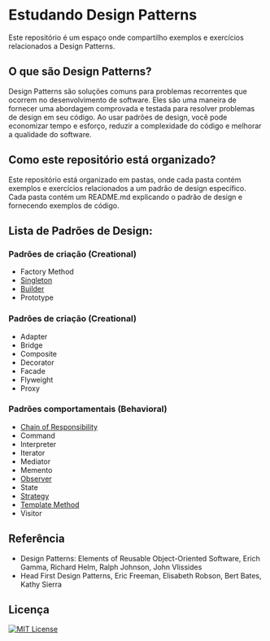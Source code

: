 
# Estudando Design Patterns


Este repositório é um espaço onde compartilho exemplos e exercícios relacionados a Design Patterns.



## O que são Design Patterns?


Design Patterns são soluções comuns para problemas recorrentes que ocorrem no desenvolvimento de software. Eles são uma maneira de fornecer uma abordagem comprovada e testada para resolver problemas de design em seu código. Ao usar padrões de design, você pode economizar tempo e esforço, reduzir a complexidade do código e melhorar a qualidade do software.


## Como este repositório está organizado?

Este repositório está organizado em pastas, onde cada pasta contém exemplos e exercícios relacionados a um padrão de design específico. Cada pasta contém um README.md explicando o padrão de design e fornecendo exemplos de código.


## Lista de Padrões de Design:

### Padrões de criação (Creational)

- Factory Method
- [Singleton](https://github.com/CleuJunior/design-patterns-study/tree/main/src/main/java/com/br/study/patterns/creational/singleton)
- [Builder](https://github.com/CleuJunior/design-patterns-study/tree/main/src/main/java/com/br/study/patterns/creational/builder)
- Prototype

### Padrões de criação (Creational)

- Adapter
- Bridge
- Composite
- Decorator
- Facade
- Flyweight
- Proxy

### Padrões comportamentais (Behavioral)

- [Chain of Responsibility](https://github.com/CleuJunior/design-patterns-study/tree/main/src/main/java/com/br/study/patterns/behavioral/chainofresponsibility)
- Command
- Interpreter
- Iterator
- Mediator
- Memento
- [Observer](https://github.com/CleuJunior/design-patterns-study/tree/main/src/main/java/com/br/study/patterns/behavioral/observer)
- State
- [Strategy](https://github.com/CleuJunior/design-patterns-study/tree/main/src/main/java/com/br/study/patterns/behavioral/strategy)
- [Template Method](https://github.com/CleuJunior/design-patterns-study/tree/main/src/main/java/com/br/study/patterns/behavioral/templatemethod)
- Visitor

## Referência

- Design Patterns: Elements of Reusable Object-Oriented Software, Erich Gamma, Richard Helm, Ralph Johnson, John Vlissides
- Head First Design Patterns, Eric Freeman, Elisabeth Robson, Bert Bates, Kathy Sierra

## Licença

[![MIT License](https://img.shields.io/badge/License-MIT-green.svg)](https://choosealicense.com/licenses/mit/)
